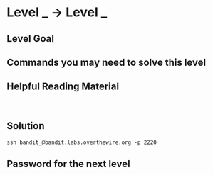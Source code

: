 # Level _ → Level _

## Level Goal


## Commands you may need to solve this level


## Helpful Reading Material
[]()<br />


## Solution
```
ssh bandit_@bandit.labs.overthewire.org -p 2220
```

## Password for the next level
```

```
